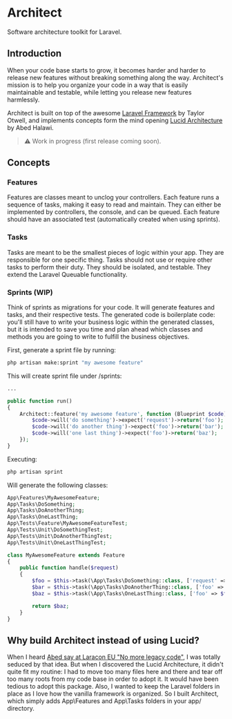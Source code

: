 # Architect
Software architecture toolkit for Laravel.

## Introduction

When your code base starts to grow, it becomes harder and harder to release new features without breaking something along the way. Architect's mission is to help you organize your code in a way that is easily maintainable and testable, while letting you release new features harmlessly. 

Architect is built on top of the awesome [Laravel Framework](https://github.com/laravel) by Taylor Otwell, and implements concepts form the mind opening [Lucid Architecture](https://github.com/lucid-architecture) by Abed Halawi.

> ⚠️ Work in progress (first release coming soon).

## Concepts

### Features
Features are classes meant to unclog your controllers. Each feature runs a sequence of tasks, making it easy to read and maintain. They can either be implemented by controllers, the console, and can be queued. Each feature should have an associated test (automatically created when using sprints).

### Tasks
Tasks are meant to be the smallest pieces of logic within your app. They are responsible for one specific thing. Tasks should not use or require other tasks to perform their duty. They should be isolated, and testable. They extend the Laravel Queuable functionality. 

### Sprints (WIP)
Think of sprints as migrations for your code. It will generate features and tasks, and their respective tests. The generated code is boilerplate code: you'll still have to write your business logic within the generated classes, but it is intended to save you time and plan ahead which classes and methods you are going to write to fulfill the business objectives.

First, generate a sprint file by running:
```bash
php artisan make:sprint "my awesome feature"
```

This will create sprint file under /sprints:
```php
...

public function run()
{
    Architect::feature('my awesome feature', function (Blueprint $code) {
        $code->will('do something')->expect('request')->return('foo');
        $code->will('do another thing')->expect('foo')->return('bar');
        $code->will('one last thing')->expect('foo')->return('baz');
    });
}
```
Executing:
```bash
php artisan sprint
```

Will generate the following classes:
```php
App\Features\MyAwesomeFeature;
App\Tasks\DoSomething;
App\Tasks\DoAnotherThing;
App\Tasks\OneLastThing;
App\Tests\Feature\MyAwesomeFeatureTest;
App\Tests\Unit\DoSomethingTest;
App\Tests\Unit\DoAnotherThingTest;
App\Tests\Unit\OneLastThingTest;
```

```php
class MyAwesomeFeature extends Feature 
{
    public function handle($request) 
    {
        $foo = $this->task(\App\Tasks\DoSomething::class, ['request' => $request]);
        $bar = $this->task(\App\Tasks\DoAnotherThing::class, ['foo' => $foo]);
        $baz = $this->task(\App\Tasks\OneLastThing::class, ['foo' => $foo]);

        return $baz;
    }
}
```
## Why build Architect instead of using Lucid?
When I heard [Abed say at Laracon EU "No more legacy code"](https://www.youtube.com/watch?v=wSnM4JkyxPw), I was totally seduced by that idea. But when I discovered the Lucid Architecture, it didn't quite fit my routine: I had to move too many files here and there and tear off too many roots from my code base in order to adopt it. It would have been tedious to adopt this package. Also, I wanted to keep the Laravel folders in place as I love how the vanilla framework is organized. So I built Architect, which simply adds App\Features and App\Tasks folders in your app/ directory.
